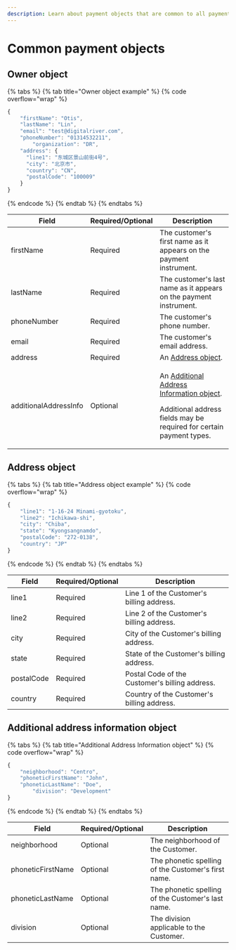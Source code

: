 ```yaml
---
description: Learn about payment objects that are common to all payment methods.
---
```


# Common payment objects

## Owner object

{% tabs %}
{% tab title="Owner object example" %}
{% code overflow="wrap" %}
```javascript
{
	"firstName": "Otis",
	"lastName": "Lin",
	"email": "test@digitalriver.com",
	"phoneNumber": "01314532211",
        "organization": "DR",
	"address": {
	  "line1": "东城区景山前街4号",
	  "city": "北京市",
	  "country": "CN",
	  "postalCode": "100009"
	}
}
```
{% endcode %}
{% endtab %}
{% endtabs %}

| Field                 | Required/Optional | Description                                                                                                                                                                                               |
| --------------------- | ----------------- | --------------------------------------------------------------------------------------------------------------------------------------------------------------------------------------------------------- |
| firstName             | Required          | The customer's first name as it appears on the payment instrument.                                                                                                                                        |
| lastName              | Required          | The customer's last name as it appears on the payment instrument.                                                                                                                                         |
| phoneNumber           | Required          | The customer's phone number.                                                                                                                                                                              |
| email                 | Required          | The customer's email address.                                                                                                                                                                             |
| address               | Required          | An [Address object](common-payment-objects.md#address-object).                                                                                                                                            |
| additionalAddressInfo | Optional          | <p>An <a href="common-payment-objects.md#additional-address-information-object">Additional Address Information object</a>.</p><p>Additional address fields may be required for certain payment types.</p> |

## Address object

{% tabs %}
{% tab title="Address object example" %}
{% code overflow="wrap" %}
```javascript
{
	"line1": "1-16-24 Minami-gyotoku",
	"line2": "Ichikawa-shi",
	"city": "Chiba",
	"state": "Kyongsangnamdo",
	"postalCode": "272-0138",
	"country": "JP"
}
```
{% endcode %}
{% endtab %}
{% endtabs %}

| Field      | Required/Optional | Description                                    |
| ---------- | ----------------- | ---------------------------------------------- |
| line1      | Required          | Line 1 of the Customer's billing address.      |
| line2      | Required          | Line 2 of the Customer's billing address.      |
| city       | Required          | City of the Customer's billing address.        |
| state      | Required          | State of the Customer's billing address.       |
| postalCode | Required          | Postal Code of the Customer's billing address. |
| country    | Required          | Country of the Customer's billing address.     |

## Additional address information object

{% tabs %}
{% tab title="Additional Address Information object" %}
{% code overflow="wrap" %}
```javascript
{
    "neighborhood": "Centro",
    "phoneticFirstName": "John",
    "phoneticLastName": "Doe",
		"division": "Development"
}
```
{% endcode %}
{% endtab %}
{% endtabs %}

| Field             | Required/Optional | Description                                         |
| ----------------- | ----------------- | --------------------------------------------------- |
| neighborhood      | Optional          | The neighborhood of the Customer.                   |
| phoneticFirstName | Optional          | The phonetic spelling of the Customer's first name. |
| phoneticLastName  | Optional          | The phonetic spelling of the Customer's last name.  |
| division          | Optional          | The division applicable to the Customer.            |

